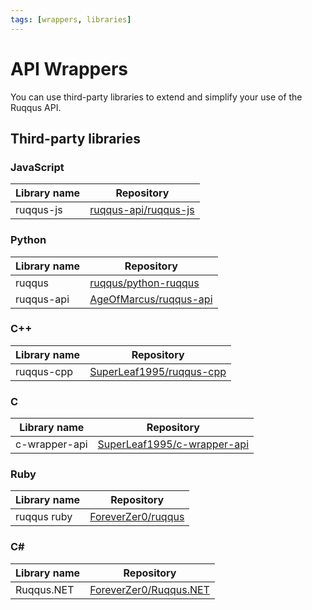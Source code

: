 ```yaml
---
tags: [wrappers, libraries]
---
```


# API Wrappers

You can use third-party libraries to extend and simplify your use of the Ruqqus API.

## Third-party libraries

### JavaScript
| Library name 	| Repository       													|
|-				|-																	|
| ruqqus-js    	| [ruqqus-api/ruqqus-js](https://github.com/Ruqqus-API/ruqqus-js)	|


### Python
| Library name 	| Repository       														|
|-				|-																		|
| ruqqus		| [ruqqus/python-ruqqus](https://github.com/ruqqus/python-ruqqus)		|
| ruqqus-api	| [AgeOfMarcus/ruqqus-api](https://github.com/AgeOfMarcus/ruqqus-api)	|


### C++
| Library name 	| Repository       															|
|-				|-																			|
| ruqqus-cpp	| [SuperLeaf1995/ruqqus-cpp](https://github.com/SuperLeaf1995/ruqqus-cpp)	|


### C
| Library name 	| Repository       																|
|-				|-																				|
| c-wrapper-api	| [SuperLeaf1995/c-wrapper-api](https://github.com/SuperLeaf1995/c-wrapper-api)	|


### Ruby
| Library name 	| Repository       												|
|-				|-																|
| ruqqus ruby	| [ForeverZer0/ruqqus](https://github.com/ForeverZer0/ruqqus)	|


### C#
| Library name 	| Repository       														|
|-				|-																		|
| Ruqqus.NET	| [ForeverZer0/Ruqqus.NET](https://github.com/ForeverZer0/Ruqqus.NET)	|